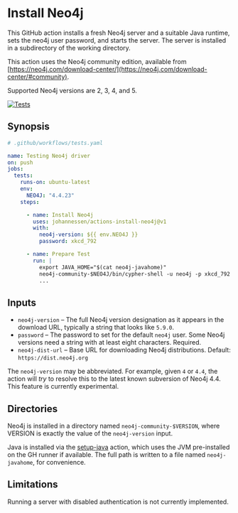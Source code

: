 # Install Neo4j

This GitHub action installs a fresh Neo4j server and a suitable Java
runtime, sets the neo4j user password, and starts the server.
The server is installed in a subdirectory of the working directory.

This action uses the Neo4j community edition, available from
[https://neo4j.com/download-center/](https://neo4j.com/download-center/#community).

Supported Neo4j versions are 2, 3, 4, and 5.

[![Tests](https://github.com/johannessen/actions-install-neo4j/actions/workflows/tests.yaml/badge.svg)](https://github.com/johannessen/actions-install-neo4j/actions/workflows/tests.yaml)

## Synopsis

```yaml
# .github/workflows/tests.yaml

name: Testing Neo4j driver
on: push
jobs:
  tests:
    runs-on: ubuntu-latest
    env:
      NEO4J: "4.4.23"
    steps:

      - name: Install Neo4j
        uses: johannessen/actions-install-neo4j@v1
        with:
          neo4j-version: ${{ env.NEO4J }}
          password: xkcd_792

      - name: Prepare Test
        run: |
          export JAVA_HOME="$(cat neo4j-javahome)"
          neo4j-community-$NEO4J/bin/cypher-shell -u neo4j -p xkcd_792 < data.cypher
          ...
```

## Inputs

* `neo4j-version` – The full Neo4j version designation as it appears in the
   download URL, typically a string that looks like `5.9.0`.
* `password` – The password to set for the default `neo4j` user. Some Neo4j
   versions need a string with at least eight characters. Required.
* `neo4j-dist-url` – Base URL for downloading Neo4j distributions.
   Default: `https://dist.neo4j.org`

The `neo4j-version` may be abbreviated. For example, given `4` or `4.4`, the
action will *try* to resolve this to the latest known subversion of Neo4j 4.4.
This feature is currently experimental.

## Directories

Neo4j is installed in a directory named `neo4j-community-$VERSION`,
where VERSION is exactly the value of the `neo4j-version` input.

Java is installed via the [setup-java](https://github.com/actions/setup-java)
action, which uses the JVM pre-installed on the GH runner if available.
The full path is written to a file named `neo4j-javahome`, for convenience.

## Limitations

Running a server with disabled authentication is not currently implemented.
